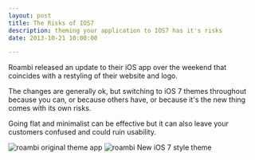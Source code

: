 ```yaml
---
layout: post
title: The Risks of IOS7 
description: theming your application to IOS7 has it's risks
date: 2013-10-21 10:00:00

---
```


Roambi released an update to their iOS app over the weekend that coincides with a restyling of their website and logo.

The changes are generally ok, but switching to iOS 7 themes throughout because you can, or because others have, or because it's the new thing comes with its own risks.

Going flat and minimalist can be effective but it can also leave your customers confused and could ruin usability. 


![roambi original theme app](/blog/img/roambi-ori.png "original theme app")
![roambi New iOS 7 style theme](/blog/img/roambi-new.png "New iOS 7 style theme")
